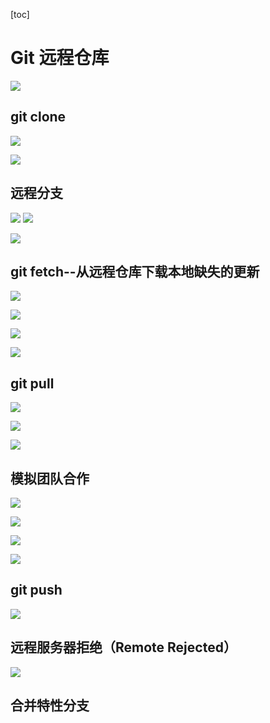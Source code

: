 [toc]

# Git 远程仓库

![](images/2022-06-17-20-33-56.png)




## git clone
![](images/2022-06-17-20-36-42.png)

![](images/2022-06-17-20-38-44.png)

## 远程分支

![](images/2022-06-17-20-39-30.png)
![](images/2022-06-17-20-39-48.png)

![](images/2022-06-17-20-41-03.png)


## git fetch--从远程仓库下载本地缺失的更新

![](images/2022-06-17-20-44-34.png)

![](images/2022-06-17-20-47-15.png)

![](images/2022-06-17-20-47-38.png)

![](images/2022-06-17-20-48-13.png)


## git pull
![](images/2022-06-17-20-49-49.png)


![](images/2022-06-17-20-51-01.png)

![](images/2022-06-17-20-51-19.png)



## 模拟团队合作
![](images/2022-06-20-10-39-00.png)

![](images/2022-06-20-10-40-01.png)

![](images/2022-06-20-10-40-12.png)

![](images/2022-06-20-11-45-04.png)



## git push
![](images/2022-06-20-12-00-05.png)


## 远程服务器拒绝（Remote Rejected）
![](images/2022-06-20-16-32-30.png)




## 合并特性分支

